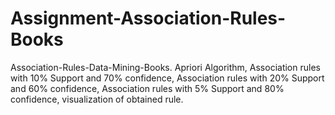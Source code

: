# Assignment-Association-Rules-Books
Association-Rules-Data-Mining-Books. Apriori Algorithm, Association rules with 10% Support and 70% confidence, Association rules with 20% Support and 60% confidence, Association rules with 5% Support and 80% confidence, visualization of obtained rule.

